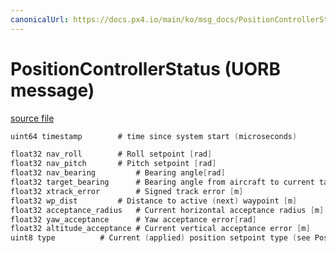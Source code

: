 ```yaml
---
canonicalUrl: https://docs.px4.io/main/ko/msg_docs/PositionControllerStatus
---
```


# PositionControllerStatus (UORB message)



[source file](https://github.com/PX4/PX4-Autopilot/blob/release/1.14/msg/PositionControllerStatus.msg)

```c
uint64 timestamp        # time since system start (microseconds)

float32 nav_roll        # Roll setpoint [rad]
float32 nav_pitch       # Pitch setpoint [rad]
float32 nav_bearing         # Bearing angle[rad]
float32 target_bearing      # Bearing angle from aircraft to current target [rad]
float32 xtrack_error        # Signed track error [m]
float32 wp_dist         # Distance to active (next) waypoint [m]
float32 acceptance_radius   # Current horizontal acceptance radius [m]
float32 yaw_acceptance      # Yaw acceptance error[rad]
float32 altitude_acceptance # Current vertical acceptance error [m]
uint8 type          # Current (applied) position setpoint type (see PositionSetpoint.msg)

```
